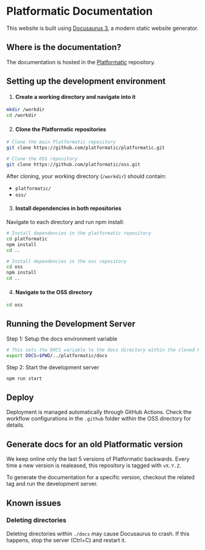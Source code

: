 # Platformatic Documentation 

This website is built using [Docusaurus 3](https://docusaurus.io/), a modern static website generator.

## Where is the documentation?

The documentation is hosted in the [Platformatic](https://github.com/platformatic/platformatic/tree/main/docs) repository.

## Setting up the development environment

1. #### Create a working directory and navigate into it

```bash
mkdir /workdir
cd /workdir
```

2. #### Clone the Platformatic repositories

```bash
# Clone the main Platformatic repository
git clone https://github.com/platformatic/platformatic.git

# Clone the OSS repository
git clone https://github.com/platformatic/oss.git
```

After cloning, your working directory (`/workdir`) should contain:

- `platformatic/`
- `oss/`

3. #### Install dependencies in both repositories

Navigate to each directory and run npm install:

```bash
# Install dependencies in the platformatic repository
cd platformatic
npm install
cd ..

# Install dependencies in the oss repository
cd oss
npm install
cd ..
```

4. #### Navigate to the OSS directory

```bash
cd oss
```

## Running the Development Server

Step 1: Setup the docs environment variable 

```bash
# This sets the DOCS variable to the docs directory within the cloned Platformatic repository
export DOCS=$PWD/../platformatic/docs
```

Step 2: Start the development server

```bash
npm run start
```

## Deploy

Deployment is managed automatically through GitHub Actions. Check the workflow configurations in the `.github` folder within the OSS directory for details.

## Generate docs for an old Platformatic version

We keep online only the last 5 versions of Platformatic backwards.
Every time a new version is realeased, this repository is tagged with `vX.Y.Z`.

To generate the documentation for a specific version, checkout the related tag and run the development server.

## Known issues

### Deleting directories

Deleting directories within `./docs` may cause Docusaurus to crash. If this happens, stop the server (Ctrl+C) and restart it.
